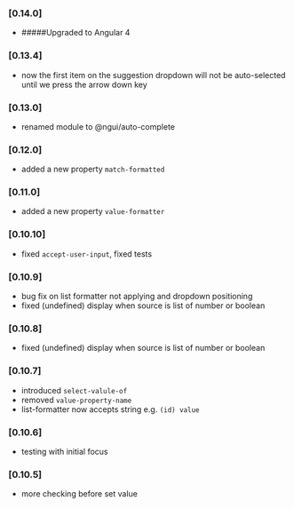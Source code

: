 ### [0.14.0]
- #####Upgraded to Angular 4
### [0.13.4]
- now the first item on the suggestion dropdown will not be auto-selected until we press the arrow down key
### [0.13.0]
- renamed module to @ngui/auto-complete
### [0.12.0]
- added a new property `match-formatted`
### [0.11.0]
- added a new property `value-formatter`
### [0.10.10]
- fixed `accept-user-input`, fixed tests
### [0.10.9]
- bug fix on list formatter not applying and dropdown positioning
- fixed (undefined) display when source is list of number or boolean
### [0.10.8]
- fixed (undefined) display when source is list of number or boolean
### [0.10.7]
- introduced `select-valule-of`
- removed `value-property-name`
- list-formatter now accepts string e.g. `(id) value`
### [0.10.6]
- testing with initial focus
### [0.10.5]
- more checking before set value
